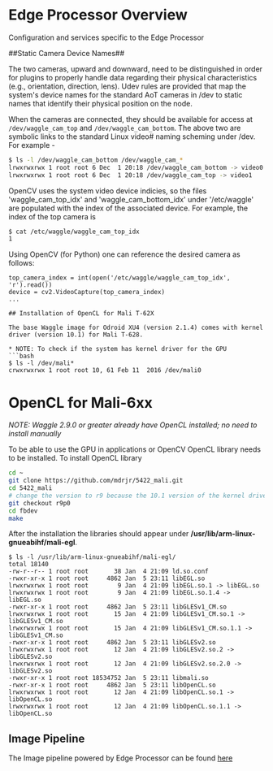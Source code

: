 <!--
waggle_topic=Waggle/Node/Edge Processor
-->

# Edge Processor Overview
Configuration and services specific to the Edge Processor

##Static Camera Device Names##

The two cameras, upward and downward, need to be distinguished in order for plugins to properly handle data regarding their physical characteristics (e.g., orientation, direction, lens). Udev rules are provided that map the system's device names for the standard AoT cameras in /dev to static names that identify their physical position on the node.

When the cameras are connected, they should be available for access at `/dev/waggle_cam_top` and `/dev/waggle_cam_bottom`. The above two are symbolic links to the standard Linux video# naming scheming under /dev. For example - 
```bash
$ ls -l /dev/waggle_cam_bottom /dev/waggle_cam_*
lrwxrwxrwx 1 root root 6 Dec  1 20:18 /dev/waggle_cam_bottom -> video0
lrwxrwxrwx 1 root root 6 Dec  1 20:18 /dev/waggle_cam_top -> video1
```
OpenCV uses the system video device indicies, so the files 'waggle_cam_top_idx' and 'waggle_cam_bottom_idx' under '/etc/waggle' are populated with the index of the associated device. For example, the index of the top camera is
```bash
$ cat /etc/waggle/waggle_cam_top_idx
1
```

Using OpenCV (for Python) one can reference the desired camera as follows:
```
top_camera_index = int(open('/etc/waggle/waggle_cam_top_idx', 'r').read())
device = cv2.VideoCapture(top_camera_index)
...

## Installation of OpenCL for Mali T-62X

The base Waggle image for Odroid XU4 (version 2.1.4) comes with kernel driver (version 10.1) for Mali T-628. 

* NOTE: To check if the system has kernel driver for the GPU
```bash
$ ls -l /dev/mali*
crwxrwxrwx 1 root root 10, 61 Feb 11  2016 /dev/mali0
```

# OpenCL for Mali-6xx
_NOTE: Waggle 2.9.0 or greater already have OpenCL installed; no need to install manually_

To be able to use the GPU in applications or OpenCV OpenCL library needs to be installed. To install OpenCL library

```bash
cd ~
git clone https://github.com/mdrjr/5422_mali.git
cd 5422_mali
# change the version to r9 because the 10.1 version of the kernel driver is not compatible with r14, which is the latest
git checkout r9p0
cd fbdev
make
```

After the installation the libraries should appear under __/usr/lib/arm-linux-gnueabihf/mali-egl__.
```
$ ls -l /usr/lib/arm-linux-gnueabihf/mali-egl/
total 18140
-rw-r--r-- 1 root root       38 Jan  4 21:09 ld.so.conf
-rwxr-xr-x 1 root root     4862 Jan  5 23:11 libEGL.so
lrwxrwxrwx 1 root root        9 Jan  4 21:09 libEGL.so.1 -> libEGL.so
lrwxrwxrwx 1 root root        9 Jan  4 21:09 libEGL.so.1.4 -> libEGL.so
-rwxr-xr-x 1 root root     4862 Jan  5 23:11 libGLESv1_CM.so
lrwxrwxrwx 1 root root       15 Jan  4 21:09 libGLESv1_CM.so.1 -> libGLESv1_CM.so
lrwxrwxrwx 1 root root       15 Jan  4 21:09 libGLESv1_CM.so.1.1 -> libGLESv1_CM.so
-rwxr-xr-x 1 root root     4862 Jan  5 23:11 libGLESv2.so
lrwxrwxrwx 1 root root       12 Jan  4 21:09 libGLESv2.so.2 -> libGLESv2.so
lrwxrwxrwx 1 root root       12 Jan  4 21:09 libGLESv2.so.2.0 -> libGLESv2.so
-rwxr-xr-x 1 root root 18534752 Jan  5 23:11 libmali.so
-rwxr-xr-x 1 root root     4862 Jan  5 23:11 libOpenCL.so
lrwxrwxrwx 1 root root       12 Jan  4 21:09 libOpenCL.so.1 -> libOpenCL.so
lrwxrwxrwx 1 root root       12 Jan  4 21:09 libOpenCL.so.1.1 -> libOpenCL.so
```
## Image Pipeline
The Image pipeline powered by Edge Processor can be found [here](image/README.md)
